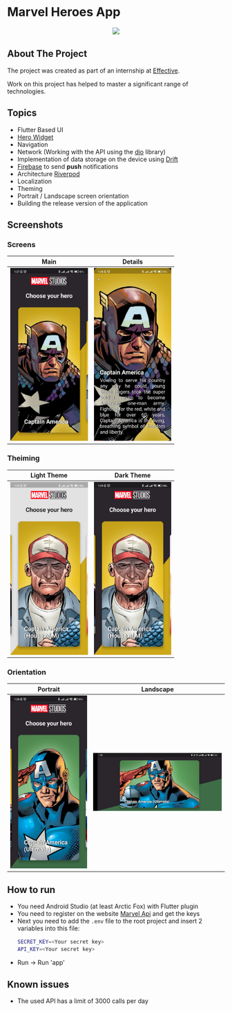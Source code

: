 # Marvel Heroes App

<p align="center">
  <img src="assets/for_readme/video.gif" height=400/>
</p>

## About The Project
The project was created as part of an internship at [Effective](https://effective.band/).

Work on this project has helped to master a significant range of technologies.

## Topics

* Flutter Based UI
* [Hero Widget](https://docs.flutter.dev/development/ui/animations/hero-animations)
* Navigation
* Network (Working with the API using the [dio](https://pub.dev/packages/dio) library)
* Implementation of data storage on the device using [Drift](https://pub.dev/packages/drift)
* [Firebase](https://firebase.google.com/) to send **push** notifications
* Architecture [Riverpod](https://riverpod.dev/)
* Localization
* Theming
* Portrait / Landscape screen orientation
* Building the release version of the application

## Screenshots

### Screens

|                        Main                         |                        Details                         |
|:---------------------------------------------------:|:------------------------------------------------------:|
| <img src="assets/for_readme/main.jpg" height="400"> | <img src="assets/for_readme/details.jpg" height="400"> |


### Theiming

|                     Light Theme                      |                     Dark Theme                      |
|:----------------------------------------------------:|:---------------------------------------------------:|
| <img src="assets/for_readme/light.jpg" height="400"> | <img src="assets/for_readme/dark.jpg" height="400"> | 


### Orientation

|                        Portrait                         |                        Landscape                        |
|:-------------------------------------------------------:|:-------------------------------------------------------:|
| <img src="assets/for_readme/portrait.jpg" height="400"> | <img src="assets/for_readme/landscape.jpg" width="300"> | 



## How to run
* You need Android Studio (at least Arctic Fox) with Flutter plugin
* You need to register on the website [Marvel Api](https://developer.marvel.com/) and get the keys
* Next you need to add the `.env` file to the root project and insert 2 variables into this file:
   ```sh
   SECRET_KEY=<Your secret key>
   API_KEY=<Your secret key>
   ```
* Run -> Run 'app'

## Known issues
* The used API has a limit of 3000 calls per day
